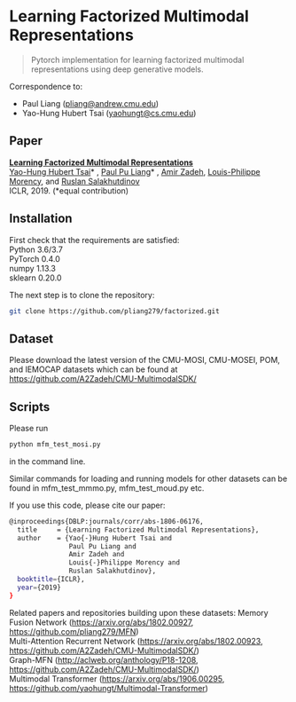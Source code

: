 # Learning Factorized Multimodal Representations

> Pytorch implementation for learning factorized multimodal representations using deep generative models.

Correspondence to: 
  - Paul Liang (pliang@andrew.cmu.edu)
  - Yao-Hung Hubert Tsai (yaohungt@cs.cmu.edu)
  
## Paper

[**Learning Factorized Multimodal Representations**](https://arxiv.org/abs/1806.06176)<br>
[Yao-Hung Hubert Tsai](https://yaohungt.github.io)* , [Paul Pu Liang](http://www.cs.cmu.edu/~pliang/)* , [Amir Zadeh](https://www.amir-zadeh.com/), [Louis-Philippe Morency](https://www.cs.cmu.edu/~morency/), and [Ruslan Salakhutdinov](https://www.cs.cmu.edu/~rsalakhu/)<br>
ICLR, 2019. (*equal contribution)

## Installation

First check that the requirements are satisfied:</br>
Python 3.6/3.7</br>
PyTorch 0.4.0</br>
numpy 1.13.3</br>
sklearn 0.20.0

The next step is to clone the repository:
```bash
git clone https://github.com/pliang279/factorized.git
```

## Dataset

Please download the latest version of the CMU-MOSI, CMU-MOSEI, POM, and IEMOCAP datasets which can be found at https://github.com/A2Zadeh/CMU-MultimodalSDK/

## Scripts

Please run
```bash
python mfm_test_mosi.py
```
in the command line.

Similar commands for loading and running models for other datasets can be found in mfm_test_mmmo.py, mfm_test_moud.py etc.

If you use this code, please cite our paper:

```bash
@inproceedings{DBLP:journals/corr/abs-1806-06176,
  title     = {Learning Factorized Multimodal Representations},
  author    = {Yao{-}Hung Hubert Tsai and
               Paul Pu Liang and
               Amir Zadeh and
               Louis{-}Philippe Morency and
               Ruslan Salakhutdinov},
  booktitle={ICLR},
  year={2019}
}
```

Related papers and repositories building upon these datasets:
Memory Fusion Network (https://arxiv.org/abs/1802.00927, https://github.com/pliang279/MFN)</br>
Multi-Attention Recurrent Network (https://arxiv.org/abs/1802.00923, https://github.com/A2Zadeh/CMU-MultimodalSDK/)</br>
Graph-MFN (http://aclweb.org/anthology/P18-1208, https://github.com/A2Zadeh/CMU-MultimodalSDK/)</br>
Multimodal Transformer (https://arxiv.org/abs/1906.00295, https://github.com/yaohungt/Multimodal-Transformer)
